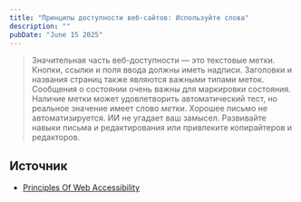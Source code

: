 ```yaml
---
title: "Принципы доступности веб-сайтов: Используйте слова"
description: ""
pubDate: "June 15 2025"
---
```


> Значительная часть веб-доступности — это текстовые метки. Кнопки, ссылки и поля ввода должны иметь надписи. Заголовки и названия страниц также являются важными типами меток. Сообщения о состоянии очень важны для маркировки состояния. Наличие метки может удовлетворить автоматический тест, но реальное значение имеет слово _метки_. Хорошее письмо не автоматизируется. ИИ не угадает ваш замысел. Развивайте навыки письма и редактирования или привлеките копирайтеров и редакторов.

## Источник
- [Principles Of Web Accessibility](https://github.com/Heydon/principles-of-web-accessibility)
